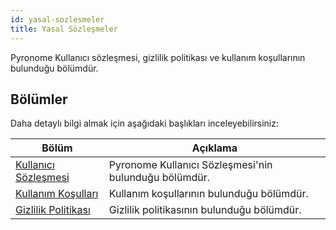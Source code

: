 ```yaml
---
id: yasal-sozlesmeler
title: Yasal Sözleşmeler
---
```


<a id="aHeaderMenuAnchor" data-header-menu="Docs"></a>

Pyronome Kullanıcı sözleşmesi, gizlilik politikası ve kullanım koşullarının bulunduğu bölümdür.

## Bölümler
Daha detaylı bilgi almak için aşağıdaki başlıkları inceleyebilirsiniz:

| Bölüm | Açıklama |
| ------ | ------ |
| [Kullanıcı Sözleşmesi](source/documentation/tr/yasal-sozlesmeler/kullanici-sozlesmesi.md) | Pyronome Kullanıcı Sözleşmesi'nin bulunduğu bölümdür. |
| [Kullanım Koşulları](source/documentation/tr/yasal-sozlesmeler/kullanim-kosullari.md) | Kullanım koşullarının bulunduğu bölümdür. |
| [Gizlilik Politikası](source/documentation/tr/yasal-sozlesmeler/gizlilik-politikasi.md) | Gizlilik politikasının bulunduğu bölümdür. |